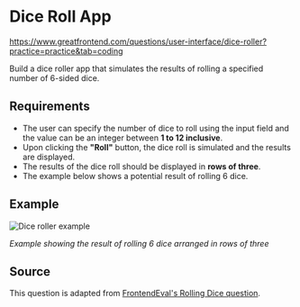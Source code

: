 # Dice Roll App

https://www.greatfrontend.com/questions/user-interface/dice-roller?practice=practice&tab=coding

Build a dice roller app that simulates the results of rolling a specified number of 6-sided dice.

## Requirements

- The user can specify the number of dice to roll using the input field and the value can be an integer between **1 to 12 inclusive**.
- Upon clicking the **"Roll"** button, the dice roll is simulated and the results are displayed.
- The results of the dice roll should be displayed in **rows of three**.
- The example below shows a potential result of rolling 6 dice.

## Example

![Dice roller example](https://www.greatfrontend.com/img/questions/dice-roller/dice-roller-example.png)

_Example showing the result of rolling 6 dice arranged in rows of three_

## Source

This question is adapted from [FrontendEval's Rolling Dice question](https://frontendeval.com/questions/rolling-dice).
